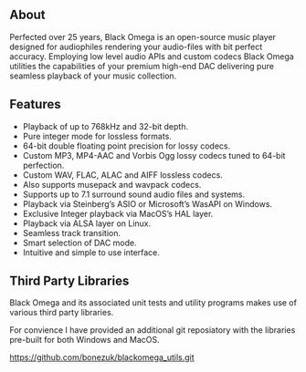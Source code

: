 ## About

Perfected over 25 years, Black Omega is an open-source music player designed for audiophiles rendering your audio-files with bit perfect accuracy. Employing low level audio APIs and custom codecs Black Omega utilities the capabilities of your premium high-end DAC delivering pure seamless playback of your music collection.

## Features

- Playback of up to 768kHz and 32-bit depth.
- Pure integer mode for lossless formats.
- 64-bit double floating point precision for lossy codecs.
- Custom MP3, MP4-AAC and Vorbis Ogg lossy codecs tuned to 64-bit perfection.
- Custom WAV, FLAC, ALAC and AIFF lossless codecs.
- Also supports musepack and wavpack codecs.
- Supports up to 7.1 surround sound audio files and systems.
- Playback via Steinberg’s ASIO or Microsoft’s WasAPI on Windows.
- Exclusive Integer playback via MacOS’s HAL layer.
- Playback via ALSA layer on Linux.
- Seamless track transition.
- Smart selection of DAC mode.
- Intuitive and simple to use interface.

## Third Party Libraries

Black Omega and its associated unit tests and utility programs makes use of various
third party libraries.

For convience I have provided an additional git reposiatory with the libraries pre-built
for both Windows and MacOS.

https://github.com/bonezuk/blackomega_utils.git
